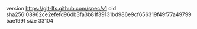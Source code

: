 version https://git-lfs.github.com/spec/v1
oid sha256:08962ce2efefd96db3fa3b81f39131bd986e9cf656319f49f77a497995ae199f
size 33104
